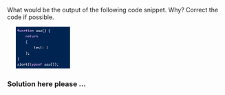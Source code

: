 What would be the output of the following code snippet.  Why?  Correct the code if possible.

<img src="images/image0.png" width=25% style="padding-left:20px;">

### Solution here please ...

